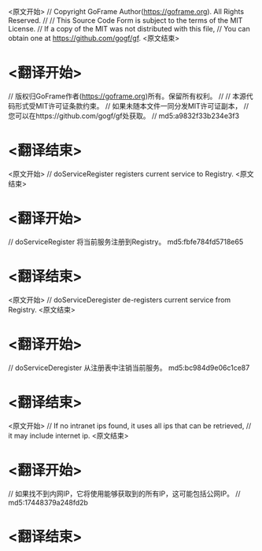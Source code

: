 
<原文开始>
// Copyright GoFrame Author(https://goframe.org). All Rights Reserved.
//
// This Source Code Form is subject to the terms of the MIT License.
// If a copy of the MIT was not distributed with this file,
// You can obtain one at https://github.com/gogf/gf.
<原文结束>

# <翻译开始>
// 版权归GoFrame作者(https://goframe.org)所有。保留所有权利。
//
// 本源代码形式受MIT许可证条款约束。
// 如果未随本文件一同分发MIT许可证副本，
// 您可以在https://github.com/gogf/gf处获取。
// md5:a9832f33b234e3f3
# <翻译结束>


<原文开始>
// doServiceRegister registers current service to Registry.
<原文结束>

# <翻译开始>
// doServiceRegister 将当前服务注册到Registry。 md5:fbfe784fd5718e65
# <翻译结束>


<原文开始>
// doServiceDeregister de-registers current service from Registry.
<原文结束>

# <翻译开始>
// doServiceDeregister 从注册表中注销当前服务。 md5:bc984d9e06c1ce87
# <翻译结束>


<原文开始>
			// If no intranet ips found, it uses all ips that can be retrieved,
			// it may include internet ip.
<原文结束>

# <翻译开始>
// 如果找不到内网IP，它将使用能够获取到的所有IP，这可能包括公网IP。
// md5:17448379a248fd2b
# <翻译结束>


